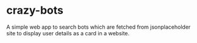 # crazy-bots
A simple web app to search bots which are fetched from jsonplaceholder site to display user details as a card in a website.

